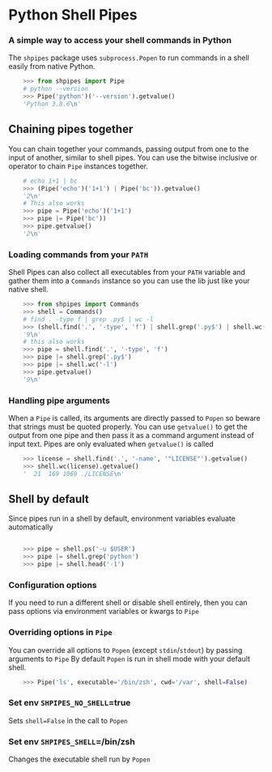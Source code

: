 # Python Shell Pipes

### A simple way to access your shell commands in Python

The `shpipes` package uses `subprocess.Popen` to run commands in a shell easily from native Python.

```python
    >>> from shpipes import Pipe
    # python --version
    >>> Pipe('python')('--version').getvalue()
    'Python 3.8.6\n'
```

## Chaining pipes together

You can chain together your commands, passing output from one to the input of another, similar to shell pipes. You can use the bitwise inclusive or operator to chain `Pipe` instances together.

```python
    # echo 1+1 | bc
    >>> (Pipe('echo')('1+1') | Pipe('bc')).getvalue()
    '2\n'
    # This also works
    >>> pipe = Pipe('echo')('1+1')
    >>> pipe |= Pipe('bc'))
    >>> pipe.getvalue()
    '2\n'
```

### Loading commands from your `PATH`

Shell Pipes can also collect all executables from your `PATH` variable and gather them into a `Commands` instance so you can use the lib just like your native shell.

```python
    >>> from shpipes import Commands
    >>> shell = Commands()
    # find . -type f | grep .py$ | wc -l
    >>> (shell.find('.', '-type', 'f') | shell.grep('.py$') | shell.wc('-l')).getvalue()
    '9\n'
    # this also works
    >>> pipe = shell.find('.', '-type', 'f')
    >>> pipe |= shell.grep('.py$')
    >>> pipe |= shell.wc('-l')
    >>> pipe.getvalue()
    '9\n'
```


### Handling pipe arguments

When a `Pipe` is called, its arguments are directly passed to `Popen` so beware that strings must be quoted properly.
You can use `getvalue()` to get the output from one pipe and then pass it as a command argument instead of input text.
Pipes are only evaluated when `getvalue()` is called

```python
    >>> license = shell.find('.', '-name', '"LICENSE"').getvalue()
    >>> shell.wc(license).getvalue()
    '  21  169 1069 ./LICENSE\n'
```

## Shell by default

Since pipes run in a shell by default, environment variables evaluate automatically

```python

    >>> pipe = shell.ps('-u $USER')
    >>> pipe |= shell.grep('python')
    >>> pipe |= shell.head('-1')
```

### Configuration options

If you need to run a different shell or disable shell entirely, then you can pass options via environment variables or kwargs to `Pipe`


### Overriding options in `Pipe`

You can override all options to `Popen` (except `stdin`/`stdout`) by passing arguments to `Pipe`
By default `Popen` is run in shell mode with your default shell.

```python
    >>> Pipe('ls', executable='/bin/zsh', cwd='/var', shell=False)
```

### Set env `SHPIPES_NO_SHELL`=true

Sets `shell=False` in the call to `Popen`

### Set env `SHPIPES_SHELL`=/bin/zsh

Changes the executable shell run by `Popen`
